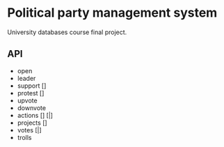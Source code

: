# Political party management system

University databases course final project.

## API
+ open     <database> <login> <password>
+ leader   <password> <member>
+ support  <timestamp> <member> <password> <action> <project> [<authority>]
+ protest  <timestamp> <member> <password> <action> <project> [<authority>]
+ upvote   <timestamp> <member> <password> <action>
+ downvote <timestamp> <member> <password> <action>
+ actions  <timestamp> <member> <password> [<type>] [<project>|<authority>]
+ projects <timestamp> <member> <password> [<authority>]
+ votes    <timestamp> <member> <password> [<action>|<project>]
+ trolls
